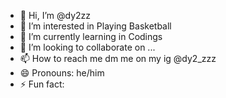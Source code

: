 - 👋 Hi, I’m @dy2zz 
- 👀 I’m interested in Playing Basketball
- 🌱 I’m currently learning in Codings
- 💞️ I’m looking to collaborate on ...
- 📫 How to reach me dm me on my ig @dy2_zzz
- 😄 Pronouns: he/him
- ⚡ Fun fact: 

<!---
dy2zz/dy2zz is a ✨ special ✨ repository because its `README.md` (this file) appears on your GitHub profile.
You can click the Preview link to take a look at your changes.
--->
